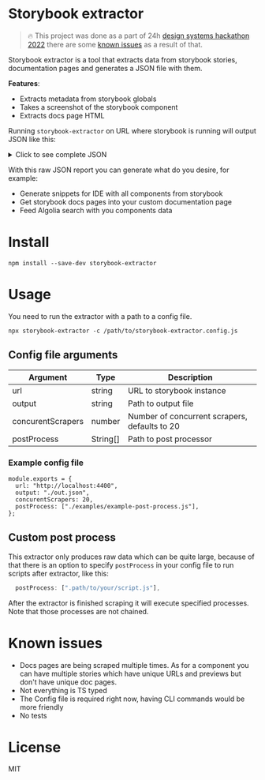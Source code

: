 # Storybook extractor

> 🔥  This project was done as a part of 24h [design systems hackathon 2022](https://www.dshackathon.de/) there are some [known issues](#known-issues) as a result of that.

Storybook extractor is a tool that extracts data from storybook stories, documentation pages and generates a JSON file with them.

**Features**:

- Extracts metadata from storybook globals
- Takes a screenshot of the storybook component
- Extracts docs page HTML

Running `storybook-extractor` on URL where storybook is running will output JSON like this:

<details>
  <summary>Click to see complete JSON</summary>
  
  Some of the properties are shorten for readability.

```json
{
    "id": "2788c0bf91f7bef230a70af70851b7e0",
    "title": "ButtonPrimary/Playground",
    "storyPath": "Core/Button/ButtonPrimary",
    "storyName": "Playground",
    "storyId": "core-button-buttonprimary--playground",
    "componentName": "ButtonPrimary",
    "docs": {
      "heading": "ButtonPrimary",
      "firstParagraph": "ButtonPrimary is a button used for main actions on page",
      "tablesHtml": [
        "<first-found-html-table>",
      ],
      "codeSnippets": [],
      "fullText": "<inner-text-of-docs>"
    },
    "urls": {
      "storyUrl": "http://localhost:4400/?path=/story/core-button-buttonprimary--playground",
      "storyUrlIframe": "http://localhost:4400/iframe.html?id=core-button-buttonprimary--playground&args=&viewMode=story",
      "docsUrl": "http://localhost:4400/?path=/docs/core-button-buttonprimary--playground",
      "docsUrlIframe": "http://localhost:4400/iframe.html?id=core-button-buttonprimary--playground&viewMode=docs"
    },
    "pictureBase64": "<base64-of-your-component>",
    "raw": {
      "id": "core-button-buttonprimary--playground",
      "kind": "Core/Button/ButtonPrimary",
      "name": "Playground",
      "story": "Playground",
      "parameters": {
        "docs": {
          "inlineStories": true,
          "iframeHeight": 100
        },
        "backgrounds": {
          "grid": {
            "cellSize": 20,
            "opacity": 0.5,
            "cellAmount": 5
          },
          "values": [
            {
              "name": "light",
              "value": "#F8F8F8"
            },
            {
              "name": "dark",
              "value": "#333333"
            }
          ]
        },
        "globals": {
          "measureEnabled": false,
          "outline": false
        },
        "framework": "react",
        "component": {
          "__docgenInfo": {
            "description": "ButtonPrimary component\nUsage: should be used for main actions on page\n",
            "methods": [],
            "displayName": "ButtonPrimary"
          }
        },
        "fileName": "<path>/button-primary.stories.tsx",
        "storySource": {
          "source": "<story-source-code>",
          "locationsMap": {
          }
        },
        "args": {},
        "argTypes": {},
        "__id": "core-button-buttonprimary--playground",
        "__isArgsStory": false
      },
      "args": {},
      "initialArgs": {}
    },
  }
```

</details>

With this raw JSON report you can generate what do you desire, for example:

- Generate snippets for IDE with all components from storybook
- Get storybook docs pages into your custom documentation page
- Feed Algolia search with you components data

# Install

```
npm install --save-dev storybook-extractor
```

# Usage

You need to run the extractor with a path to a config file.

```
npx storybook-extractor -c /path/to/storybook-extractor.config.js
```

## Config file arguments

| Argument | Type | Description |
| -------- | -------- | -------- |
| url | string | URL to storybook instance |
| output | string | Path to output file |
| concurentScrapers | number | Number of concurrent scrapers, defaults to 20 |
| postProcess | String[] | Path to post processor |

### Example config file

```
module.exports = {
  url: "http://localhost:4400",
  output: "./out.json",
  concurentScrapers: 20,
  postProcess: ["./examples/example-post-process.js"],
};
```

## Custom post process

This extractor only produces raw data which can be quite large, because of that there is an option to specify `postProcess` in your config file to run scripts after extractor, like this:

```js
  postProcess: [".path/to/your/script.js"],
```

After the extractor is finished scraping it will execute specified processes. Note that those processes are not chained.

# Known issues

- Docs pages are being scraped multiple times. As for a component you can have multiple stories which have unique URLs and previews but don't have unique doc pages.
- Not everything is TS typed
- The Config file is required right now, having CLI commands would be more friendly
- No tests

# License

MIT
